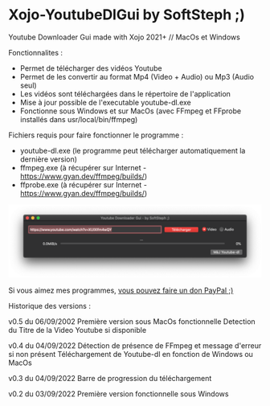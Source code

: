 # Xojo-YoutubeDlGui by SoftSteph ;)
Youtube Downloader Gui made with Xojo 2021+ // MacOs et Windows


Fonctionnalites :
- Permet de télécharger des vidéos Youtube
- Permet de les convertir au format Mp4 (Video + Audio) ou Mp3 (Audio seul)
- Les vidéos sont téléchargées dans le répertoire de l'application
- Mise à jour possible de l'executable youtube-dl.exe
- Fonctionne sous Windows et sur MacOs (avec FFmpeg et FFprobe installés dans usr/local/bin/ffmpeg)

Fichiers requis pour faire fonctionner le programme :
- youtube-dl.exe (le programme peut télécharger automatiquement la dernière version)
- ffmpeg.exe (à récupérer sur Internet - https://www.gyan.dev/ffmpeg/builds/)
- ffprobe.exe (à récupérer sur Internet - https://www.gyan.dev/ffmpeg/builds/)

<img src="MacCapture.png" width="640">

Si vous aimez mes programmes, <a href="https://www.paypal.com/donate/?hosted_button_id=GY5LTDDPZ2HZG"> vous pouvez faire un don PayPal ;)</a>

Historique des versions :

v0.5 du 06/09/2002
Première version sous MacOs fonctionnelle
Detection du Titre de la Video Youtube si disponible

v0.4 du 04/09/2022
Détection de présence de FFmpeg et message d'erreur si non présent
Téléchargement de Youtube-dl en fonction de Windows ou MacOs

v0.3 du 04/09/2022
Barre de progression du téléchargement

v0.2 du 03/09/2022
Première version fonctionnelle sous Windows
